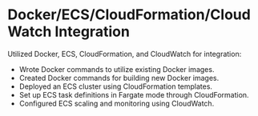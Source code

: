 
# Docker/ECS/CloudFormation/CloudWatch Integration

Utilized Docker, ECS, CloudFormation, and CloudWatch for integration:

- Wrote Docker commands to utilize existing Docker images.
- Created Docker commands for building new Docker images.
- Deployed an ECS cluster using CloudFormation templates.
- Set up ECS task definitions in Fargate mode through CloudFormation.
- Configured ECS scaling and monitoring using CloudWatch.
